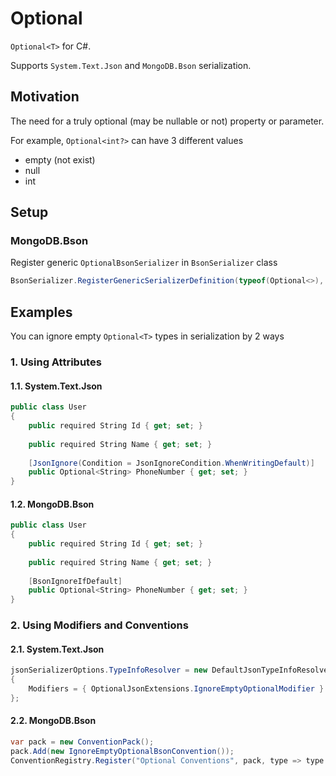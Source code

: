 # Optional

`Optional<T>` for C#.

Supports `System.Text.Json` and `MongoDB.Bson` serialization.

## Motivation

The need for a truly optional (may be nullable or not) property or parameter.

For example, `Optional<int?>` can have 3 different values
- empty (not exist)
- null
- int

## Setup

### MongoDB.Bson

Register generic `OptionalBsonSerializer` in `BsonSerializer` class

```csharp
BsonSerializer.RegisterGenericSerializerDefinition(typeof(Optional<>), typeof(OptionalBsonSerializer<>));
```

## Examples

You can ignore empty `Optional<T>` types in serialization by 2 ways

### 1. Using Attributes

#### 1.1. System.Text.Json

```csharp
public class User
{
    public required String Id { get; set; }
    
    public required String Name { get; set; }
    
    [JsonIgnore(Condition = JsonIgnoreCondition.WhenWritingDefault)]
    public Optional<String> PhoneNumber { get; set; }
}
```

#### 1.2. MongoDB.Bson

```csharp
public class User
{
    public required String Id { get; set; }
    
    public required String Name { get; set; }
    
    [BsonIgnoreIfDefault]
    public Optional<String> PhoneNumber { get; set; }
}
```

### 2. Using Modifiers and Conventions

#### 2.1. System.Text.Json

```csharp
jsonSerializerOptions.TypeInfoResolver = new DefaultJsonTypeInfoResolver
{
    Modifiers = { OptionalJsonExtensions.IgnoreEmptyOptionalModifier }
};
```

#### 2.2. MongoDB.Bson

```csharp
var pack = new ConventionPack();
pack.Add(new IgnoreEmptyOptionalBsonConvention());
ConventionRegistry.Register("Optional Conventions", pack, type => type.IsAssignableTo(typeof(IOptional)));
```
